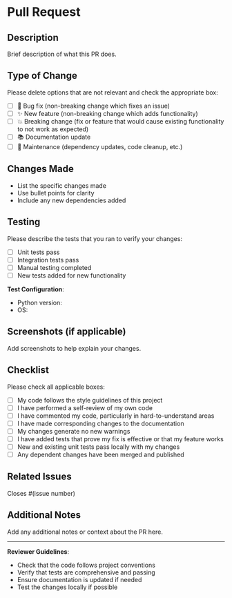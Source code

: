 # Pull Request

## Description

Brief description of what this PR does.

## Type of Change

Please delete options that are not relevant and check the appropriate box:

- [ ] 🐛 Bug fix (non-breaking change which fixes an issue)
- [ ] ✨ New feature (non-breaking change which adds functionality)
- [ ] 💥 Breaking change (fix or feature that would cause existing functionality to not work as expected)
- [ ] 📚 Documentation update
- [ ] 🔧 Maintenance (dependency updates, code cleanup, etc.)

## Changes Made

- List the specific changes made
- Use bullet points for clarity
- Include any new dependencies added

## Testing

Please describe the tests that you ran to verify your changes:

- [ ] Unit tests pass
- [ ] Integration tests pass
- [ ] Manual testing completed
- [ ] New tests added for new functionality

**Test Configuration**:
* Python version:
* OS:

## Screenshots (if applicable)

Add screenshots to help explain your changes.

## Checklist

Please check all applicable boxes:

- [ ] My code follows the style guidelines of this project
- [ ] I have performed a self-review of my own code
- [ ] I have commented my code, particularly in hard-to-understand areas
- [ ] I have made corresponding changes to the documentation
- [ ] My changes generate no new warnings
- [ ] I have added tests that prove my fix is effective or that my feature works
- [ ] New and existing unit tests pass locally with my changes
- [ ] Any dependent changes have been merged and published

## Related Issues

Closes #(issue number)

## Additional Notes

Add any additional notes or context about the PR here.

---

**Reviewer Guidelines**:
- Check that the code follows project conventions
- Verify that tests are comprehensive and passing
- Ensure documentation is updated if needed
- Test the changes locally if possible